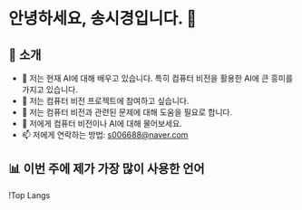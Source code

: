 # 안녕하세요, 송시경입니다. 👋

## 🚀 소개

- 🌱 저는 현재 AI에 대해 배우고 있습니다. 특히 컴퓨터 비전을 활용한 AI에 큰 흥미를 가지고 있습니다.
- 👯 저는 컴퓨터 비전 프로젝트에 참여하고 싶습니다.
- 🤔 저는 컴퓨터 비전과 관련된 문제에 대해 도움을 필요로 합니다.
- 💬 저에게 컴퓨터 비전이나 AI에 대해 물어보세요.
- 📫 저에게 연락하는 방법: s006688@naver.com


## 📊 이번 주에 제가 가장 많이 사용한 언어

!Top Langs



